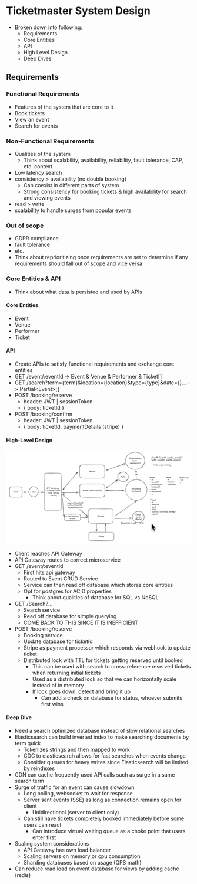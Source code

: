 # Ticketmaster System Design
* Broken down into following:
  * Requirements
  * Core Entities
  * API
  * High Level Design
  * Deep Dives

## Requirements

### Functional Requirements
* Features of the system that are core to it
* Book tickets
* View an event
* Search for events

### Non-Functional Requirements
* Qualities of the system
  * Think about scalability, availability, reliability, fault tolerance, CAP, etc. context
* Low latency search
* consistency > availability (no double booking)
  * Can coexist in different parts of system
  * Strong consistency for booking tickets & high availability for search and viewing events
* read > write
* scalability to handle surges from popular events

### Out of scope
* GDPR compliance
* fault tolerance
* etc.
* Think about reprioritizing once requirements are set to determine if any requirements should fall out of scope and vice versa

### Core Entities & API
* Think about what data is persisted and used by APIs

#### Core Entities
* Event
* Venue
* Performer
* Ticket

#### API
* Create APIs to satisfy functional requirements and exchange core entities
* GET /event/:eventId -> Event & Venue & Performer & Ticket[]
* GET /search?term={term}&location={location}&type={type}&date={}... -> Partial\<Event\>[]
* POST /booking/reserve
  * header: JWT | sessionToken
  * { body: ticketId }
* POST /booking/confirm
  * header: JWT | sessionToken
  * { body: ticketId, paymentDetails (stripe) }

#### High-Level Design
![ticketmaster.png](ticketmaster.png)
* Client reaches API Gateway 
* API Gateway routes to correct microservice
* GET /event/:eventId
  * First hits api gateway
  * Routed to Event CRUD Service
  * Service can then read off database which stores core entities
  * Opt for postgres for ACID properties
    * Think about qualities of database for SQL vs NoSQL
* GET /Search?...
  * Search service
  * Read off database for simple querying
  * COME BACK TO THIS SINCE IT IS INEFFICIENT
* POST /booking/reserve
  * Booking service
  * Update database for ticketId
  * Stripe as payment processor which responds via webhook to update ticket
  * Distributed lock with TTL for tickets getting reserved until booked
    * This can be used with search to cross-reference reserved tickets when returning initial tickets
    * Used as a distributed lock so that we can horizontally scale instead of in memory
    * If lock goes down, detect and bring it up
      * Can add a check on database for status, whoever submits first wins

#### Deep Dive
* Need a search optimized database instead of slow relational searches
* Elasticsearch can build inverted index to make searching documents by term quick
  * Tokenizes strings and then mapped to work
  * CDC to elasticsearch allows for fast searches when events change
  * Consider queues for heavy writes since Elasticsearch will be limited by reindexes
* CDN can cache frequently used API calls such as surge in a same search term
* Surge of traffic for an event can cause slowdown
  * Long polling, websocket to  wait for response
  * Server sent events (SSE) as long as connection remains open for client
    * Unidirectional (server to client only)
  * Can still have tickets completely booked immediately before some users can react
    * Can introduce virtual waiting queue as a choke point that users enter first
* Scaling system considerations
  * API Gateway has own load balancer
  * Scaling servers on memory or cpu consumption
  * Sharding databases based on usage (QPS math)
* Can reduce read load on event database for views by adding cache (redis)
